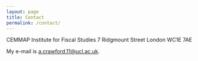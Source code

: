 ```yaml
---
layout: page
title: Contact
permalink: /contact/
---
```


CEMMAP
Institute for Fiscal Studies
7 Ridgmount Street
London
WC1E 7AE

My e-mail is [a.crawford.11@ucl.ac.uk](mailto:a.crawford.11@ucl.ac.uk).